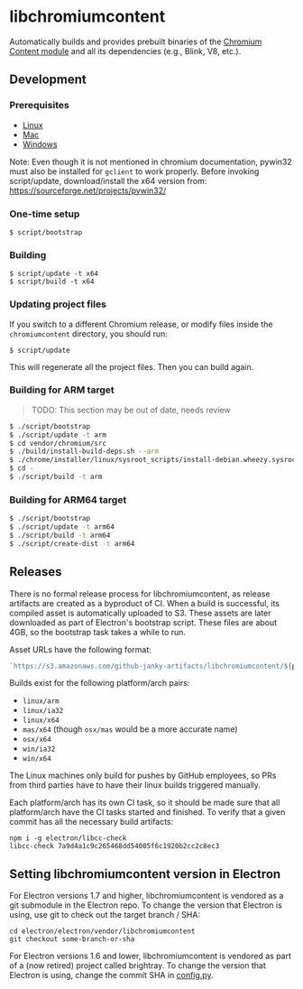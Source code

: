 # libchromiumcontent

Automatically builds and provides prebuilt binaries of the [Chromium Content
module](http://www.chromium.org/developers/content-module) and all its
dependencies (e.g., Blink, V8, etc.).

## Development

### Prerequisites

* [Linux](https://chromium.googlesource.com/chromium/src/+/master/docs/linux_build_instructions_prerequisites.md)
* [Mac](https://chromium.googlesource.com/chromium/src/+/master/docs/mac_build_instructions.md#Prerequisites)
* [Windows](https://chromium.googlesource.com/chromium/src/+/master/docs/windows_build_instructions.md)

Note: Even though it is not mentioned in chromium documentation, pywin32 must
also be installed for `gclient` to work properly. Before invoking script/update,
download/install the x64 version from: https://sourceforge.net/projects/pywin32/ 

### One-time setup

    $ script/bootstrap

### Building

    $ script/update -t x64
    $ script/build -t x64

### Updating project files

If you switch to a different Chromium release, or modify
files inside the `chromiumcontent` directory, you should run:

    $ script/update

This will regenerate all the project files. Then you can build again.

### Building for ARM target

> TODO: This section may be out of date, needs review

```bash
$ ./script/bootstrap
$ ./script/update -t arm
$ cd vendor/chromium/src
$ ./build/install-build-deps.sh --arm
$ ./chrome/installer/linux/sysroot_scripts/install-debian.wheezy.sysroot.py --arch=arm
$ cd -
$ ./script/build -t arm
```


### Building for ARM64 target

```bash
$ ./script/bootstrap
$ ./script/update -t arm64
$ ./script/build -t arm64
$ ./script/create-dist -t arm64
```

## Releases

There is no formal release process for libchromiumcontent, as release artifacts
are created as a byproduct of CI. When a build is successful, its compiled
asset is automatically uploaded to S3. These assets are later downloaded as 
part of Electron's bootstrap script.  These files are about 4GB, so the 
bootstrap task takes a while to run.

Asset URLs have the following format:

```js
`https://s3.amazonaws.com/github-janky-artifacts/libchromiumcontent/${platform}/${commit}/libchromiumcontent.zip`
```

Builds exist for the following platform/arch pairs:

- `linux/arm`
- `linux/ia32`
- `linux/x64`
- `mas/x64` (though `osx/mas` would be a more accurate name)
- `osx/x64`
- `win/ia32`
- `win/x64`

The Linux machines only build for pushes by GitHub employees, so PRs 
from third parties have to have their linux builds triggered manually.

Each platform/arch has its own CI task, so it should be made sure that all 
platform/arch have the CI tasks started and finished. To verify that
a given commit has all the necessary build artifacts:

```
npm i -g electron/libcc-check
libcc-check 7a9d4a1c9c265468dd54005f6c1920b2cc2c8ec3
```

## Setting libchromiumcontent version in Electron

For Electron versions 1.7 and higher, libchromiumcontent is vendored as a git 
submodule in the Electron repo. To change the version that Electron is using,
use git to check out the target branch / SHA:

```
cd electron/electron/vendor/libchromiumcontent
git checkout some-branch-or-sha
```

For Electron versions 1.6 and lower, libchromiumcontent is vendored as part
of a (now retired) project called brightray. To change the version that 
Electron is using, change the commit SHA in [config.py](https://github.com/electron/electron/blob/0428632a4e5dfa65e7ffbe39ff208069f0b9cdc4/script/lib/config.py#L12).